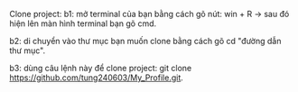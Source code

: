 Clone project:
b1: mở terminal của bạn bằng cách gõ nút: win + R -> sau đó hiện lên màn hình terminal bạn gõ cmd.

b2: di chuyển vào thư mục bạn muốn clone bằng cách gõ cd "đường dẫn thư mục".

b3: dùng câu lệnh này để clone project: git clone https://github.com/tung240603/My_Profile.git.
